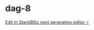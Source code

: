 # dag-8

[Edit in StackBlitz next generation editor ⚡️](https://stackblitz.com/~/github.com/SapphireShy/dag-8)